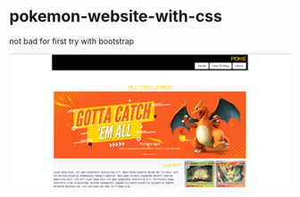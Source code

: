 # pokemon-website-with-css
 not bad for first try with bootstrap
 
![image alt](https://github.com/meryemozb/pokemon-website/blob/a8933b04745a525db1108ca65a3c14569035db73/pokescrn.png)
